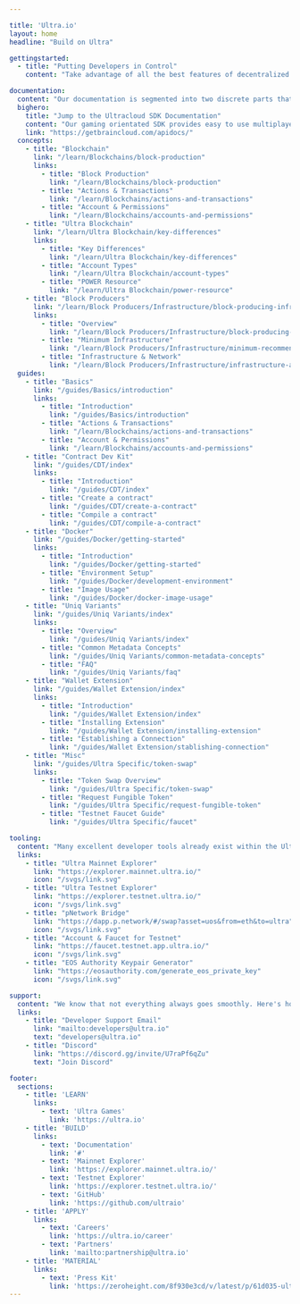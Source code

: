 ```yaml
---

title: 'Ultra.io'
layout: home
headline: "Build on Ultra"

gettingstarted:
  - title: "Putting Developers in Control"
    content: "Take advantage of all the best features of decentralized technologies without the downside of high costs, hard on-boarding, and slow networks."

documentation:
  content: "Our documentation is segmented into two discrete parts that cater to your specific developer needs."
  bighero: 
    title: "Jump to the Ultracloud SDK Documentation"
    content: "Our gaming orientated SDK provides easy to use multiplayer, NFTs, inventory management, SSO, and more."
    link: "https://getbraincloud.com/apidocs/"
  concepts:
    - title: "Blockchain"
      link: "/learn/Blockchains/block-production"
      links:
        - title: "Block Production"
          link: "/learn/Blockchains/block-production"
        - title: "Actions & Transactions"
          link: "/learn/Blockchains/actions-and-transactions"
        - title: "Account & Permissions"
          link: "/learn/Blockchains/accounts-and-permissions"
    - title: "Ultra Blockchain"
      link: "/learn/Ultra Blockchain/key-differences"
      links:
        - title: "Key Differences"
          link: "/learn/Ultra Blockchain/key-differences"
        - title: "Account Types"
          link: "/learn/Ultra Blockchain/account-types"
        - title: "POWER Resource"
          link: "/learn/Ultra Blockchain/power-resource"
    - title: "Block Producers"
      link: "/learn/Block Producers/Infrastructure/block-producing-infrastructure"
      links:
        - title: "Overview"
          link: "/learn/Block Producers/Infrastructure/block-producing-infrastructure"
        - title: "Minimum Infrastructure"
          link: "/learn/Block Producers/Infrastructure/minimum-recommended-infrastructure"
        - title: "Infrastructure & Network"
          link: "/learn/Block Producers/Infrastructure/infrastructure-and-network-overview"
  guides:
    - title: "Basics"
      link: "/guides/Basics/introduction"
      links:
        - title: "Introduction"
          link: "/guides/Basics/introduction"
        - title: "Actions & Transactions"
          link: "/learn/Blockchains/actions-and-transactions"
        - title: "Account & Permissions"
          link: "/learn/Blockchains/accounts-and-permissions"
    - title: "Contract Dev Kit"
      link: "/guides/CDT/index"
      links:
        - title: "Introduction"
          link: "/guides/CDT/index"
        - title: "Create a contract"
          link: "/guides/CDT/create-a-contract"
        - title: "Compile a contract"
          link: "/guides/CDT/compile-a-contract"
    - title: "Docker"
      link: "/guides/Docker/getting-started"
      links:
        - title: "Introduction"
          link: "/guides/Docker/getting-started"
        - title: "Environment Setup"
          link: "/guides/Docker/development-environment"
        - title: "Image Usage"
          link: "/guides/Docker/docker-image-usage"
    - title: "Uniq Variants"
      link: "/guides/Uniq Variants/index"
      links:
        - title: "Overview"
          link: "/guides/Uniq Variants/index"
        - title: "Common Metadata Concepts"
          link: "/guides/Uniq Variants/common-metadata-concepts"
        - title: "FAQ"
          link: "/guides/Uniq Variants/faq"
    - title: "Wallet Extension"
      link: "/guides/Wallet Extension/index"
      links:
        - title: "Introduction"
          link: "/guides/Wallet Extension/index"
        - title: "Installing Extension"
          link: "/guides/Wallet Extension/installing-extension"
        - title: "Establishing a Connection"
          link: "/guides/Wallet Extension/stablishing-connection"
    - title: "Misc"
      link: "/guides/Ultra Specific/token-swap"
      links:
        - title: "Token Swap Overview"
          link: "/guides/Ultra Specific/token-swap"
        - title: "Request Fungible Token"
          link: "/guides/Ultra Specific/request-fungible-token"
        - title: "Testnet Faucet Guide"
          link: "/guides/Ultra Specific/faucet"

tooling:
  content: "Many excellent developer tools already exist within the Ultra ecosystem."
  links:
    - title: "Ultra Mainnet Explorer"
      link: "https://explorer.mainnet.ultra.io/"
      icon: "/svgs/link.svg"
    - title: "Ultra Testnet Explorer"
      link: "https://explorer.testnet.ultra.io/"
      icon: "/svgs/link.svg"
    - title: "pNetwork Bridge"
      link: "https://dapp.p.network/#/swap?asset=uos&from=eth&to=ultra"
      icon: "/svgs/link.svg"
    - title: "Account & Faucet for Testnet"
      link: "https://faucet.testnet.app.ultra.io/"
      icon: "/svgs/link.svg"
    - title: "EOS Authority Keypair Generator"
      link: "https://eosauthority.com/generate_eos_private_key"
      icon: "/svgs/link.svg"

support:
  content: "We know that not everything always goes smoothly. Here's how we can help."
  links:
    - title: "Developer Support Email"
      link: "mailto:developers@ultra.io"
      text: "developers@ultra.io"
    - title: "Discord"
      link: "https://discord.gg/invite/U7raPf6qZu"
      text: "Join Discord"

footer:
  sections:
    - title: 'LEARN'
      links:
        - text: 'Ultra Games'
          link: 'https://ultra.io'
    - title: 'BUILD'
      links:
        - text: 'Documentation'
          link: '#'
        - text: 'Mainnet Explorer'
          link: 'https://explorer.mainnet.ultra.io/' 
        - text: 'Testnet Explorer'
          link: 'https://explorer.testnet.ultra.io/'
        - text: 'GitHub'
          link: 'https://github.com/ultraio' 
    - title: 'APPLY'
      links:
        - text: 'Careers'
          link: 'https://ultra.io/career'
        - text: 'Partners'
          link: 'mailto:partnership@ultra.io'
    - title: 'MATERIAL'
      links: 
        - text: 'Press Kit'
          link: 'https://zeroheight.com/8f930e3cd/v/latest/p/61d035-ultra-press-kit/'
---
```


